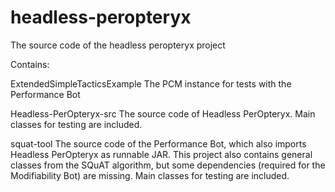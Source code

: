# headless-peropteryx
The source code of the headless peropteryx project

Contains:
 
ExtendedSimpleTacticsExample
The PCM instance for tests with the Performance Bot

Headless-PerOpteryx-src 
The source code of Headless PerOpteryx. Main classes for testing are included.

squat-tool
The source code of the Performance Bot, which also imports Headless PerOpteryx as runnable JAR. This project also contains general classes from the SQuAT algorithm, but some dependencies (required for the Modifiability Bot) are missing. Main classes for testing are included.
